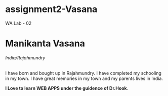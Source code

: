# assignment2-Vasana

WA Lab - 02

# Manikanta Vasana

###### India/Rajahmundry

I have born and bought up in Rajahmundry. I have completed my schooling in my town. I have great memories in my town and my parents lives in India.

**I Love to learn WEB APPS under the guidence of Dr.Hook**.
